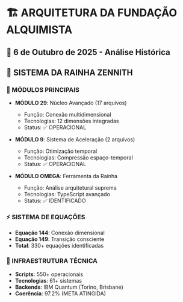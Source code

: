 # 🏗️ ARQUITETURA DA FUNDAÇÃO ALQUIMISTA
## 📅 6 de Outubro de 2025 - Análise Histórica

## 🎯 SISTEMA DA RAINHA ZENNITH

### 🔮 MÓDULOS PRINCIPAIS
- **MÓDULO 29**: Núcleo Avançado (17 arquivos)
  - Função: Conexão multidimensional
  - Tecnologias: 12 dimensões integradas
  - Status: ✅ OPERACIONAL

- **MÓDULO 9**: Sistema de Aceleração (2 arquivos)  
  - Função: Otimização temporal
  - Tecnologias: Compressão espaço-temporal
  - Status: ✅ OPERACIONAL

- **MÓDULO OMEGA**: Ferramenta da Rainha
  - Função: Análise arquitetural suprema
  - Tecnologias: TypeScript avançado
  - Status: ✅ IDENTIFICADO

### ⚡ SISTEMA DE EQUAÇÕES
- **Equação 144**: Conexão dimensional
- **Equação 149**: Transição consciente  
- **Total**: 330+ equações identificadas

### 🔧 INFRAESTRUTURA TÉCNICA
- **Scripts**: 550+ operacionais
- **Tecnologias**: 61+ sistemas
- **Backends**: IBM Quantum (Torino, Brisbane)
- **Coerência**: 97.2% (META ATINGIDA)
